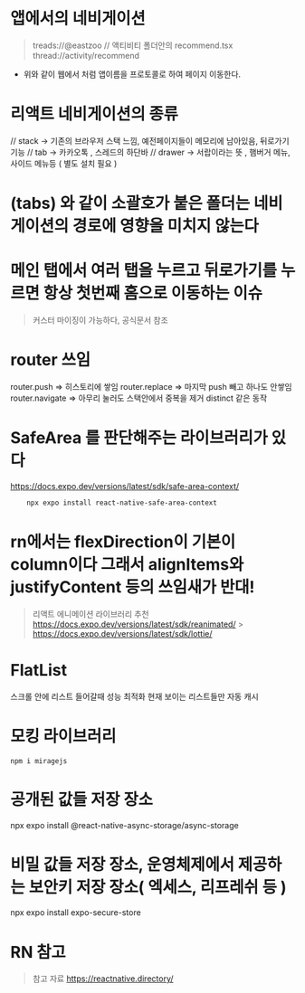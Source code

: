 # 앱에서의 네비게이션

> treads://@eastzoo
> // 액티비티 폴더안의 recommend.tsx
> thread://activity/recommend

- 위와 같이 웹에서 처럼 앱이름을 프로토콜로 하여 페이지 이동한다.

# 리액트 네비게이션의 종류

// stack -> 기존의 브라우저 스택 느낌, 예전페이지들이 메모리에 남아있음, 뒤로가기 기능
// tab -> 카카오톡 , 스레드의 하단바
// drawer -> 서랍이라는 뜻 , 햄버거 메뉴, 사이드 메뉴등 ( 별도 설치 필요 )

# (tabs) 와 같이 소괄호가 붙은 폴더는 네비게이션의 경로에 영향을 미치지 않는다

# 메인 탭에서 여러 탭을 누르고 뒤로가기를 누르면 항상 첫번째 홈으로 이동하는 이슈

> 커스터 마이징이 가능하다, 공식문서 참조

# router 쓰임

router.push => 히스토리에 쌓임
router.replace => 마지막 push 빼고 하나도 안쌓임
router.navigate => 아무리 눌러도 스택안에서 중복을 제거 distinct 같은 동작

# SafeArea 를 판단해주는 라이브러리가 있다

https://docs.expo.dev/versions/latest/sdk/safe-area-context/

```sh
    npx expo install react-native-safe-area-context
```

# rn에서는 flexDirection이 기본이 column이다 그래서 alignItems와 justifyContent 등의 쓰임새가 반대!

> 리액트 에니메이션 라이브러리 추천
> https://docs.expo.dev/versions/latest/sdk/reanimated/ > https://docs.expo.dev/versions/latest/sdk/lottie/

# FlatList

스크롤 안에 리스트 들어갈때 성능 최적화
현재 보이는 리스트들만 자동 캐시

# 모킹 라이브러리

`npm i miragejs`

# 공개된 값들 저장 장소

npx expo install @react-native-async-storage/async-storage

# 비밀 값들 저장 장소, 운영체제에서 제공하는 보안키 저장 장소( 엑세스, 리프레쉬 등 )

npx expo install expo-secure-store

# RN 참고

> 참고 자료
> https://reactnative.directory/
